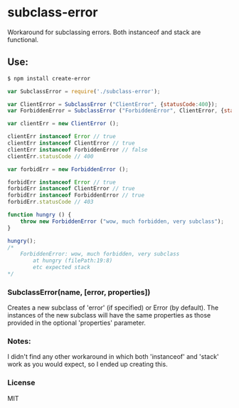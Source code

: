 subclass-error
==============

Workaround for subclassing errors. Both instanceof and stack are functional.

## Use:

```bash
$ npm install create-error
```

```js
var SubclassError = require('./subclass-error');

var ClientError = SubclassError ("ClientError", {statusCode:400});
var ForbiddenError = SubclassError ("ForbiddenError", ClientError, {statusCode:403});

var clientErr = new ClientError ();

clientErr instanceof Error // true
clientErr instanceof ClientError // true
clientErr instanceof ForbiddenError // false
clientErr.statusCode // 400

var forbidErr = new ForbiddenError ();

forbidErr instanceof Error // true
forbidErr instanceof ClientError // true
forbidErr instanceof ForbiddenError // true
forbidErr.statusCode // 403

function hungry () {
	throw new ForbiddenError ("wow, much forbidden, very subclass");
}

hungry();
/* 
	ForbiddenError: wow, much forbidden, very subclass
	    at hungry (filePath:19:8)
	    etc expected stack
*/
```

### SubclassError(name, [error, properties])

Creates a new subclass of 'error' (if specified) or Error (by default). The instances of the new subclass will have the same properties as those provided in the optional 'properties' parameter.

### Notes:

I didn't find any other workaround in which both 'instanceof' and 'stack' work as you would expect, so I ended up creating this.

### License

MIT
